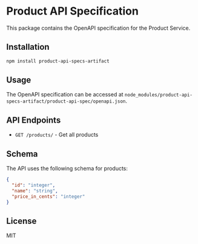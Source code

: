 # Product API Specification

This package contains the OpenAPI specification for the Product Service.

## Installation

```bash
npm install product-api-specs-artifact
```

## Usage

The OpenAPI specification can be accessed at `node_modules/product-api-specs-artifact/product-api-spec/openapi.json`.

## API Endpoints

- `GET /products/` - Get all products

## Schema

The API uses the following schema for products:

```json
{
  "id": "integer",
  "name": "string",
  "price_in_cents": "integer"
}
```

## License

MIT 